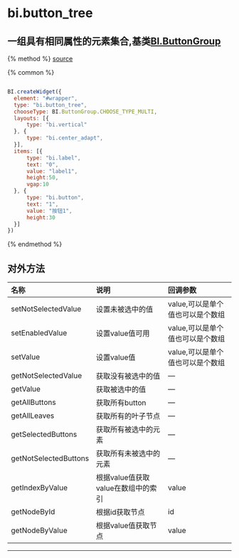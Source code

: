# bi.button_tree

## 一组具有相同属性的元素集合,基类[BI.ButtonGroup](/core/abstract/button_group.md)

{% method %}
[source](https://jsfiddle.net/fineui/pgwpw4n9/)

{% common %}
```javascript

BI.createWidget({
  element: "#wrapper",
  type: "bi.button_tree",
  chooseType: BI.ButtonGroup.CHOOSE_TYPE_MULTI,
  layouts: [{
      type: "bi.vertical"
  }, {
      type: "bi.center_adapt",
  }],
  items: [{
      type: "bi.label",
      text: "0",
      value: "label1",
      height:50,
      vgap:10
  }, {
      type: "bi.button",
      text: "1",
      value: "按钮1",
      height:30
  }]
})
```

{% endmethod %}

## 对外方法
| 名称     | 说明                           |  回调参数     
| :------ |:-------------                  | :-----   
| setNotSelectedValue| 设置未被选中的值 | value,可以是单个值也可以是个数组|
| setEnabledValue | 设置value值可用| value,可以是单个值也可以是个数组 |
| setValue | 设置value值 | value,可以是单个值也可以是个数组 |
| getNotSelectedValue | 获取没有被选中的值 | —|
| getValue | 获取被选中的值 |—|
| getAllButtons | 获取所有button |—|
| getAllLeaves | 获取所有的叶子节点 | —|
| getSelectedButtons | 获取所有被选中的元素 | —|
| getNotSelectedButtons | 获取所有未被选中的元素 | —|
| getIndexByValue | 根据value值获取value在数组中的索引 | value|
| getNodeById | 根据id获取节点 | id |
| getNodeByValue | 根据value值获取节点 | value |



---


